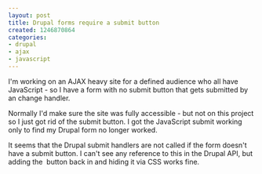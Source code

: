 ```yaml
---
layout: post
title: Drupal forms require a submit button
created: 1246870864
categories:
- drupal
- ajax
- javascript
---
```

<p>
I'm working on an AJAX heavy site for a defined audience who all have JavaScript - so I have a form with no submit button that gets submitted by an change handler. 
</p>
<p>
Normally I'd make sure the site was fully accessible - but not on this project so I just got rid of the submit button. I got the JavaScript submit working only to find my Drupal form no longer worked.
</p>
<p>
It seems that the Drupal submit handlers are not called if the form doesn't have a submit button. I can't see any reference to this in the Drupal API, but adding the  button back in and hiding it via CSS works fine.
</p>
<p>
&nbsp;
</p>
